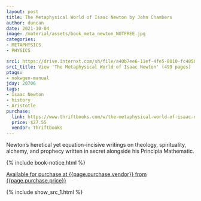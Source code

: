 ```yaml
---
layout: post
title: The Metaphysical World of Isaac Newton by John Chambers
author: duncan
date: 2021-10-04
image: /material/assets/book_meta_newton_NOTFREE.jpg
categories:
- METAPHYSICS
- PHYSICS

src1: https://drive.internxt.com/sh/file/a40b7ee6-11ef-4fe5-8010-fc4850edab8c/5c0c8918afd491f16582c837d8bbcaf2376060dc17d865a27d8e6a4c55a06e56
src1_title: View 'The Metaphysical World of Isaac Newton' (499 pages)
ptags:
- nokwgen-manual
jday: 20706
tags:
- Isaac Newton
- history
- Aristotle
purchase:
  link: https://www.thriftbooks.com/w/the-metaphysical-world-of-isaac-newton-alchemy-prophecy-and-the-search-for-lost-knowledge_john-chambers/14071262/?resultid=c9f0d3c0-a0cf-44c3-ace6-17638f6f686a#edition=14909581&idiq=25624046
  price: $27.55
  vendor: Thriftbooks
---
```


Newton’s heretical yet equation-incisive writings on theology, spirituality, alchemy, and prophecy written in secret alongside his Principia Mathematic.

<!--more-->

{% include book-notice.html %}

<a href="{{page.purchase.link}}">Available for purchase at {{page.purchase.vendor}} from {{page.purchase.price}}</a> 

{% include show_src_1.html %}
